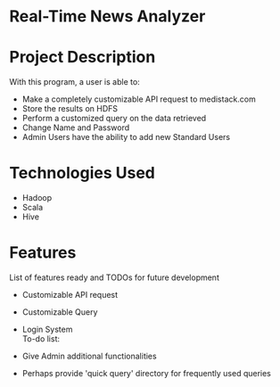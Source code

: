 # Real-Time News Analyzer
# Project Description
With this program, a user is able to:
  - Make a completely customizable API request to medistack.com 
  - Store the results on HDFS
  - Perform a customized query on the data retrieved
  - Change Name and Password
  - Admin Users have the ability to add new Standard Users

# Technologies Used
- Hadoop
- Scala
- Hive
# Features
List of features ready and TODOs for future development

- Customizable API request
- Customizable Query
- Login System\
To-do list:

- Give Admin additional functionalities
- Perhaps provide 'quick query' directory for frequently used queries
